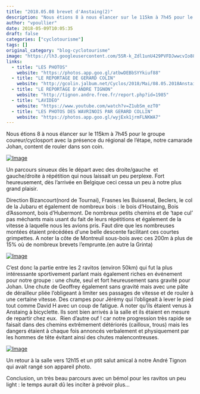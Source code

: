 ```yaml
---
title: "2018.05.08 brevet d'Anstaing(2)"
description: "Nous étions 8 à nous élancer sur le 115km à 7h45 pour le groupe coureur/cyclosport avec la présence du régional de l’étape, notre camarade Johan, content de rouler dans son coin."
author: "vpoullier"
date: 2018-05-09T10:05:35
draft: false
categories: ["cyclotourisme"]
tags: []
original_category: "blog-cyclotourisme"
image: "https://lh3.googleusercontent.com/5SR-k_Zdl1unU429PVFDJwwcvIo88dYoc-h1OyENpGFlQbx_5LEulxW0gBD9Bme61PdDjk0XO0dfHjzRVaHgID4oOwNDC3JB_gniVztfjiA8R-Z5J-e28GWJ7QzisO_X-7RGyaAuT9WBo-ZVK19F2arYX0xl5m4QynQlAP-nh2ZLECMrpx3ZrmUkwD2t25NxikMKlZVsNEWvvG57EwTleYIFvKUDgfTW7n74YHiQUgJb2DLet8AOOyQ8sqeBJf4NBRwFz-fZeU4Yx58H74RpezIBfejnBsjRlBXDDXTKEXUUZPXTTfuP385tMcDn4eAyQPJw6Vv3Hab3tAJ5Qf0_YwlzkmLmKAJjIwq7Glm9XC2dP2PpePvAlTrmSFbYc_IRLV7M4gLp_W4zi7ne_oFmGfkuAyWwDkEZNTYOA3uz03_kIej2_NPnBwYa7BPvqcmN9ox_9aN8gEWAhKx-KZRWtQ2GnUYAXtEsXSpiMynYd8n1GkvM_nKSoK-Y-wJiaIPosqJk1sHcsPX-ZjfTzLW04kGv-i02ELCKfqwxe5gorE8Z4Wj_GwZ5aH4wsnB_afYbeLbRxR05kuxc3WRc9p6TGvxxAtvW1HkBj0ES_XzwoGw8sF2oAdeq6d_Ru5T6BfqzdSRfr5BejKiMAJe9BBvIpE5bWGJe3PXOJXMLpDmRnBPrnfI8WvNKHswucg=w1182-h665-no"
links:
  - title: "LES PHOTOS"
    website: "https://photos.app.goo.gl/atbwDEBbSYYkiuf88"
  - title: "LE REPORTAGE DE GERARD COLIN"
    website: "http://gcolin.jalbum.net/Cyclos/2018/Mai/08.05.2018Anstaing/index.html"
  - title: "LE REPORTAGE D'ANDRE TIGNON"
    website: "http://tignon.andre.free.fr/report.php?id=1985"
  - title: "LAVIDEO"
    website: "https://www.youtube.com/watch?v=Z1ubSm_ezT0"
  - title: "LES PHOTOS DES WAVRINOIS PAR GERARD COLLIN"
    website: "https://photos.app.goo.gl/wyjExk1jrmFLNKWA7"
---
```


Nous étions 8 à nous élancer sur le 115km à 7h45 pour le groupe coureur/cyclosport avec la présence du régional de l’étape, notre camarade Johan, content de rouler dans son coin.

<!--more-->

[![Image](https://lh3.googleusercontent.com/H5qu1GcJovKFDk6O16BAyH--erFGPH7KaMTYEd2J3Q1KTOHYC8x2rFg6RYAW5oq_ypv2CyJBeUx45F-aj-X6mBBbTM1SiOfVgqlwtlSHqq3jzr41Q66NQXjaeYoX7PajnwuoR_pMKoN_tZdGF7NcwwA78tc3eqrJ8PJQ7W7SS00bAVjSv3M8ZJzAR57UMIKkl64rWBVDeXQ3L9xr0wnriFwScjzJxhjgqYiKRViVk845gcpFqZ2QfvvGE7XEZTq9B7tZavAVtiU8LF5MimUHt8iEt9Ozv0-OTYy_BpKzMwhJ-oDjra9N-Sj3MSqxvH_0ibFOmX5Oh8Gfgk5urMM-a1xTXI2xaowip7u6XgrKjz_EZHg6kOEGMitXq355L14xaIEsKUgtlKahT0Z_FPIkRVpebGgOTBHkw8KJWMRFpQSbpZirDYLGSduBKGIpnDJ7bYT-Pbfj2fb-Bdk2pBjDriOKUQD0S-pl3eO85AMjsuLtpk6D5rm5UtyAx5OnJED7h87RTxemOrfzVjB9S4bv4TNZpkcMcLeoXuy24JLliiieR-U8bwwZidRY8UlW9NmdD8jBBfP9bI7m-YyW01H-bcSzr3TbqpywrabkidjBUkspEKWpUL5KsT1LQf8kF56Z1Xagl2QcRwb7LFrflW9bTNJID6dFLPvkco4pDfChKzKi3OpugK1E1x1wIw=w1182-h665-no)](https://lh3.googleusercontent.com/H5qu1GcJovKFDk6O16BAyH--erFGPH7KaMTYEd2J3Q1KTOHYC8x2rFg6RYAW5oq_ypv2CyJBeUx45F-aj-X6mBBbTM1SiOfVgqlwtlSHqq3jzr41Q66NQXjaeYoX7PajnwuoR_pMKoN_tZdGF7NcwwA78tc3eqrJ8PJQ7W7SS00bAVjSv3M8ZJzAR57UMIKkl64rWBVDeXQ3L9xr0wnriFwScjzJxhjgqYiKRViVk845gcpFqZ2QfvvGE7XEZTq9B7tZavAVtiU8LF5MimUHt8iEt9Ozv0-OTYy_BpKzMwhJ-oDjra9N-Sj3MSqxvH_0ibFOmX5Oh8Gfgk5urMM-a1xTXI2xaowip7u6XgrKjz_EZHg6kOEGMitXq355L14xaIEsKUgtlKahT0Z_FPIkRVpebGgOTBHkw8KJWMRFpQSbpZirDYLGSduBKGIpnDJ7bYT-Pbfj2fb-Bdk2pBjDriOKUQD0S-pl3eO85AMjsuLtpk6D5rm5UtyAx5OnJED7h87RTxemOrfzVjB9S4bv4TNZpkcMcLeoXuy24JLliiieR-U8bwwZidRY8UlW9NmdD8jBBfP9bI7m-YyW01H-bcSzr3TbqpywrabkidjBUkspEKWpUL5KsT1LQf8kF56Z1Xagl2QcRwb7LFrflW9bTNJID6dFLPvkco4pDfChKzKi3OpugK1E1x1wIw=w1182-h665-no)

Un parcours sinueux dès le départ avec des droite/gauche  et gauche/droite à répétition qui nous laissait un peu perplexe. Fort heureusement, dès l’arrivée en Belgique ceci cessa un peu à notre plus grand plaisir.

Direction Bizancourt(nord de Tournai), Frasnes les Buissenal, Beclers, le col de la Jubaru et également de nombreux bois : le bois d’Houtaing, Bois d’Assomont, bois d’Hubermont. De nombreux petits chemins et de ‘tape cul’ pas méchants mais usant du fait de leurs répétitions et également de la vitesse à laquelle nous les avions pris. Faut dire que les nombreuses montées étaient précédées d'une belle descente facilitant ces courtes grimpettes. A noter la côte de Montreuil sous-bois avec ces 200m à plus de 15% où de nombreux brevets l’emprunte.(en autre la Grinta)

[![Image](http://www.cyclo-club-wavrin.fr/images/fixed_links/306-fulltext-9723b3e3-w1182-h665-no.jpg)](http://www.cyclo-club-wavrin.fr/images/fixed_links/306-fulltext-9723b3e3-w1182-h665-no.jpg)

C’est donc la partie entre les 2 ravitos (environ 50km) qui fut la plus intéressante sportivement parlant mais également riches en événement pour notre groupe : une chute, seul et fort heureusement sans gravité pour Johan. Une chute de Geoffrey également sans gravité mais avec une pâte de dérailleur pliée l’obligeant à limiter ses passages de vitesse et de rouler à une certaine vitesse. Des crampes pour Jérémy qui l’obligeait à lever le pied tout comme David H avec un coup de fatigue. A noter qu’ils étaient venus à Anstaing à bicyclette. Ils sont bien arrivés à la salle et ils étaient en mesure de repartir chez eux.  Rien d’autre ouf ! car notre progression très rapide se faisait dans des chemins extrêmement détériorés (cailloux, trous) mais les dangers étaient à chaque fois annoncés verbalement et physiquement par les hommes de tête évitant ainsi des chutes malencontreuses.

[![Image](https://lh3.googleusercontent.com/TTg7MrRK6JO6kdZH6qan-LuwePHpcchHjsjvr1ISFgFpJ223wPrnBRiWrcoULMW20jB9Kr10IVCySQ0LCMYCB3hMngkCB_IEdP5W9u4EpR9W7XAJzTw1URSroX3gsnG8s8ImqVMydfzQRwB4F82AOUK1n_icA0ev6EwA9UnuUleBz3ZOJQMYlOnoqH99jeqXCatX2ySFPY2bFV9zWpFOC8XBClkMZYIaJxbqOzkRTilujSdpZOvnZLn1QCYfiv8BIuTMrTvEI1Tl_GgfVIE6NJHN_0xf0FVh6epWh8Vfy7yix89NBsvx6QOj1cFFTxRoYmV_aXLmkpn-Q4EZRJDclZG1XPc9Bq6y-gULthlvnofxzgq6rN5Z0ObGqZscRxsGtv1LAFmYgHHGhkUTxGkUbpjEWhmiI7_1Zx8MxnKxby9sdy8ymq_rfh8wHAxztsON1Cg6l3cV4LJZuJp7y7m8wxIFjdOids5ElzwPSbPi_dshy6sPQ0aISuTHcKGMn1OWh5IVvefNPDmIExJErH6qVAXdOif2V5Ygr35RAbfJ0XdcGTrfSrJRZRC5Ssl7VyF-dl7RRnapqoYMVY7f5Sj5xlRoy_Rr2aNpYxKv8jW46qHMK-iH5Iz-GVmPtwgyAfqf1QsMuzvoeWuGSSsj2Fz-5oFIk9pPmNy_kfhLSlxDze9rUlUqvr_X-4VnCw=w1182-h665-no)](https://lh3.googleusercontent.com/TTg7MrRK6JO6kdZH6qan-LuwePHpcchHjsjvr1ISFgFpJ223wPrnBRiWrcoULMW20jB9Kr10IVCySQ0LCMYCB3hMngkCB_IEdP5W9u4EpR9W7XAJzTw1URSroX3gsnG8s8ImqVMydfzQRwB4F82AOUK1n_icA0ev6EwA9UnuUleBz3ZOJQMYlOnoqH99jeqXCatX2ySFPY2bFV9zWpFOC8XBClkMZYIaJxbqOzkRTilujSdpZOvnZLn1QCYfiv8BIuTMrTvEI1Tl_GgfVIE6NJHN_0xf0FVh6epWh8Vfy7yix89NBsvx6QOj1cFFTxRoYmV_aXLmkpn-Q4EZRJDclZG1XPc9Bq6y-gULthlvnofxzgq6rN5Z0ObGqZscRxsGtv1LAFmYgHHGhkUTxGkUbpjEWhmiI7_1Zx8MxnKxby9sdy8ymq_rfh8wHAxztsON1Cg6l3cV4LJZuJp7y7m8wxIFjdOids5ElzwPSbPi_dshy6sPQ0aISuTHcKGMn1OWh5IVvefNPDmIExJErH6qVAXdOif2V5Ygr35RAbfJ0XdcGTrfSrJRZRC5Ssl7VyF-dl7RRnapqoYMVY7f5Sj5xlRoy_Rr2aNpYxKv8jW46qHMK-iH5Iz-GVmPtwgyAfqf1QsMuzvoeWuGSSsj2Fz-5oFIk9pPmNy_kfhLSlxDze9rUlUqvr_X-4VnCw=w1182-h665-no)

Un retour à la salle vers 12h15 et un ptit salut amical à notre André Tignon qui avait rangé son appareil photo.

Conclusion, un très beau parcours avec un bémol pour les ravitos un peu light : le temps aurait dû les inciter à prévoir plus…